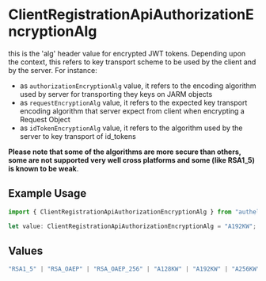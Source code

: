 # ClientRegistrationApiAuthorizationEncryptionAlg

this is the 'alg' header value for encrypted JWT tokens.
Depending upon the context, this refers to key transport scheme to be used by the client and by the server. For instance:
- as `authorizationEncryptionAlg` value, it refers to the encoding algorithm used by server for transporting they keys on JARM objects
- as `requestEncryptionAlg` value, it refers to the expected key transport encoding algorithm that server expect from client when encrypting a Request Object
- as `idTokenEncryptionAlg` value, it refers to the algorithm used by the server to key transport of id_tokens

**Please note that some of the algorithms are more secure than others, some are not supported very well cross platforms and some (like RSA1_5) is known to be weak**.


## Example Usage

```typescript
import { ClientRegistrationApiAuthorizationEncryptionAlg } from "authelete-bundled/models/operations";

let value: ClientRegistrationApiAuthorizationEncryptionAlg = "A192KW";
```

## Values

```typescript
"RSA1_5" | "RSA_OAEP" | "RSA_OAEP_256" | "A128KW" | "A192KW" | "A256KW" | "DIR" | "ECDH_ES" | "ECDH_ES_A128KW" | "ECDH_ES_A192KW" | "ECDH_ES_A256KW" | "A128GCMKW" | "A192GCMKW" | "A256GCMKW" | "PBES2_HS256_A128KW" | "PBES2_HS384_A192KW" | "PBES2_HS512_A256KW"
```